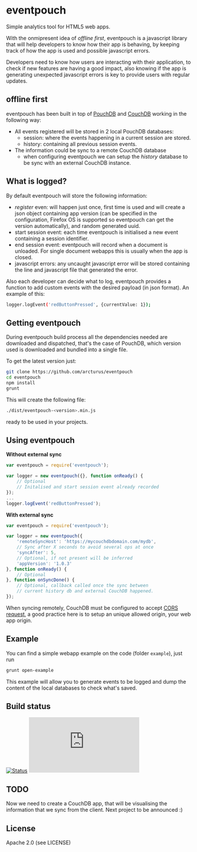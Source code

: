 eventpouch
==========

Simple analytics tool for HTML5 web apps.

With the onmipresent idea of _offline first_, eventpouch is a javascript library that will help developers to know how their app is behaving, by keeping track of how the app is used and possible javascript errors.

Developers need to know how users are interacting with their application, to check if new features are having a good impact, also knowing if the app is generating unexpected javascript errors is key to provide users with regular updates.

offline first
---
eventpouch has been built in top of [PouchDB] and [CouchDB] working in the following way:

  - All events registered will be stored in 2 local PouchDB databases:
      - session: where the events happening in a current session are stored.
      - history: containing all previous session events.
  - The information could be sync to a remote CouchDB database
      - when configuring eventpouch we can setup the _history_ database to be sync with an external CouchDB instance.

What is logged?
---
By default eventpouch will store the following information:
   - _register_ even: will happen just once, first time is used and will create a json object containing app version (can be specified in the configuration, Firefox OS is supported so eventpouch can get the version automatically), and random generated uuid.
   - start session event: each time eventpouch is initialised a new event containing a session identifier.
   - end session event: eventpouch will record when a document is unloaded. For single document webapps this is usually when the app is closed.
   - javascript errors: any uncaught javascript error will be stored containing the line and javascript file that generated the error.

Also each developer can decide what to log, eventpouch provides a function to add custom events with the desired payload (in json format). An example of this:
```sh
logger.logEvent('redButtonPressed', {currentValue: 1});
```

Getting eventpouch
----
During eventpouch build process all the dependencies needed are downloaded and dispatched, that's the case of PouchDB, which version used is downloaded and bundled into a single file.

To get the latest version just:
```sh
git clone https://github.com/arcturus/eventpouch
cd eventpouch
npm install
grunt
```
This will create the following file:
```sh
./dist/eventpouch-<version>.min.js
```
ready to be used in your projects.

Using eventpouch
---
**Without external sync**
```javascript
var eventpouch = require('eventpouch');

var logger = new eventpouch({}, function onReady() {
    // Optional
    // Initalised and start session event already recorded
});
...
logger.logEvent('redButtonPressed');
```

**With external sync**
```javascript
var eventpouch = require('eventpouch');

var logger = new eventpouch({
    'remoteSyncHost': 'https://mycouchdbdomain.com/mydb',
    // Sync after X seconds to avoid several ops at once
    'syncAfter': 5,
    // Optional, if not present will be inferred
    'appVersion': '1.0.3'
}, function onReady() {
    // Optional
}, function onSyncDone() {
    // Optional, callback called once the sync between
    // current history db and external CouchDB happened.
});
```
When syncing remotely, CouchDB must be configured to accept [CORS request], a good practice here is to setup an unique allowed origin, your web app origin.

Example
---
You can find a simple webapp example on the code (folder `example`), just run
```sh
grunt open-example
```
This example will allow you to generate events to be logged and dump the content of the local databases to check what's saved.

Build status
----
[![Status](https://secure.travis-ci.org/arcturus/eventpouch.png?branch=master)](http://travis-ci.org/arcturus/eventpouch)
[![Analytics](https://ga-beacon.appspot.com/UA-46811092-1/eventpouch/index.html)](https://github.com/arcturus/eventpouch)

TODO
----
Now we need to create a CouchDB app, that will be visualising the information that we sync from the client. Next project to be announced :)


License
----

Apache 2.0 (see LICENSE)

[PouchDB]:http://pouchdb.com/
[Dale Harvey]:https://twitter.com/daleharvey
[CouchDB]:http://couchdb.apache.org/
[cors request]:http://wiki.apache.org/couchdb/CORS

